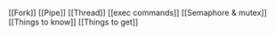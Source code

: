 [[Fork]]
[[Pipe]]
[[Thread]]
[[exec commands]]
[[Semaphore & mutex]]
[[Things to know]]
[[Things to get]]
